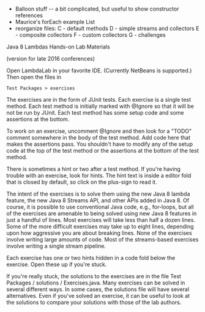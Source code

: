 * Balloon stuff -- a bit complicated, but useful to show constructor references
* Maurice's forEach example List<StringBuilder>
* reorganize files:
   C - default methods
   D - simple streams and collectors
   E - composite collectors
   F - custom collectors
   G - challenges
   

Java 8 Lambdas Hands-on Lab Materials

(version for late 2016 conferences)

Open LambdaLab in your favorite IDE. (Currently NetBeans is
supported.) Then open the files in

    Test Packages > exercises

The exercises are in the form of JUnit tests. Each exercise is a
single test method. Each test method is initially marked with @Ignore
so that it will be not be run by JUnit. Each test method has some
setup code and some assertions at the bottom.

To work on an exercise, uncomment @Ignore and then look for a "TODO"
comment somewhere in the body of the test method. Add code here that
makes the assertions pass. You shouldn't have to modify any of the
setup code at the top of the test method or the assertions at the
bottom of the test method.

There is sometimes a hint or two after a test method. If you're having
trouble with an exercise, look for hints. The hint text is inside
a editor fold that is closed by default, so click on the plus-sign
to read it.

The intent of the exercises is to solve them using the new Java 8
lambda feature, the new Java 8 Streams API, and other APIs added in
Java 8. Of course, it is possible to use conventional Java code, e.g.,
for-loops, but all of the exercises are amenable to being solved using
new Java 8 features in just a handful of lines. Most exercises will
take less than half a dozen lines. Some of the more difficult
exercises may take up to eight lines, depending upon how aggressive
you are about breaking lines. None of the exercises involve writing
large amounts of code. Most of the streams-based exercises involve
writing a single stream pipeline.

Each exercise has one or two hints hidden in a code fold below the
exercise. Open these up if you're stuck.

If you're really stuck, the solutions to the exercises are in the file
Test Packages / solutions / Exercises.java. Many exercises can be
solved in several different ways. In some cases, the solutions file
will have several alternatives. Even if you've solved an exercise, it
can be useful to look at the solutions to compare your solutions with
those of the lab authors.
